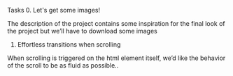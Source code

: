 Tasks
0. Let's get some images!

The description of the project contains some inspiration for the final look of the project but we’ll have to download some images

1. Effortless transitions when scrolling

When scrolling is triggered on the html element itself, we’d like the behavior of the scroll to be as fluid as possible..
